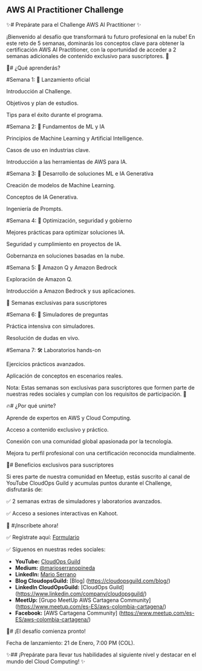 ## AWS AI Practitioner Challenge

✨# Prepárate para el Challenge AWS AI Practitioner ✨

¡Bienvenido al desafío que transformará tu futuro profesional en la nube! En este reto de 5 semanas, dominarás los conceptos clave para obtener la certificación AWS AI Practitioner, con la oportunidad de acceder a 2 semanas adicionales de contenido exclusivo para suscriptores. 🌟

🔎# ¿Qué aprenderás?

#Semana 1: 🚀 Lanzamiento oficial

Introducción al Challenge.

Objetivos y plan de estudios.

Tips para el éxito durante el programa.

#Semana 2: 🧠 Fundamentos de ML y IA

Principios de Machine Learning y Artificial Intelligence.

Casos de uso en industrias clave.

Introducción a las herramientas de AWS para IA.

#Semana 3: 🤖 Desarrollo de soluciones ML e IA Generativa

Creación de modelos de Machine Learning.

Conceptos de IA Generativa.

Ingeniería de Prompts.

#Semana 4: 🔧 Optimización, seguridad y gobierno

Mejores prácticas para optimizar soluciones IA.

Seguridad y cumplimiento en proyectos de IA.

Gobernanza en soluciones basadas en la nube.

#Semana 5: 🌟 Amazon Q y Amazon Bedrock

Exploración de Amazon Q.

Introducción a Amazon Bedrock y sus aplicaciones.

🌟 Semanas exclusivas para suscriptores

#Semana 6: 📘 Simuladores de preguntas

Práctica intensiva con simuladores.

Resolución de dudas en vivo.

#Semana 7: 🛠️ Laboratorios hands-on

Ejercicios prácticos avanzados.

Aplicación de conceptos en escenarios reales.

Nota: Estas semanas son exclusivas para suscriptores que formen parte de nuestras redes sociales y cumplan con los requisitos de participación. 🔑

🔥# ¿Por qué unirte?

Aprende de expertos en AWS y Cloud Computing.

Acceso a contenido exclusivo y práctico.

Conexión con una comunidad global apasionada por la tecnología.

Mejora tu perfil profesional con una certificación reconocida mundialmente.

🌟# Beneficios exclusivos para suscriptores

Si eres parte de nuestra comunidad en Meetup, estás suscrito al canal de YouTube CloudOps Guild y acumulas puntos durante el Challenge, disfrutarás de:

✅ 2 semanas extras de simuladores y laboratorios avanzados.

✅ Acceso a sesiones interactivas en Kahoot.

🔗 #¡Inscríbete ahora!

✅ Regístrate aquí: [Formulario](https://bit.ly/registroAIchallenge)

✅ Síguenos en nuestras redes sociales:

- **YouTube:** [CloudOps Guild](https://www.youtube.com/@CloudOpsGuildCommunity)
- **Medium:** [@marioserranopineda](https://medium.com/@marioserranopineda)
- **LinkedIn:** [Mario Serrano](https://www.linkedin.com/in/mario-rodrigo-serrano-pineda/)
- **Blog CloudopsGuild:** [Blog] (https://cloudopsguild.com/blog/)
- **LinkedIn CloudOpsGuild:** [CloudOps Guild] (https://www.linkedin.com/company/cloudopsguild/)
- **MeetUp:** [Grupo MeetUp AWS Cartagena Community] (https://www.meetup.com/es-ES/aws-colombia-cartagena/)
- **Facebook:** [AWS Cartagena Community] (https://www.meetup.com/es-ES/aws-colombia-cartagena/)


📅# ¡El desafío comienza pronto!

Fecha de lanzamiento: 21 de Enero, 7:00 PM (COL).

✨## ¡Prepárate para llevar tus habilidades al siguiente nivel y destacar en el mundo del Cloud Computing! ✨

